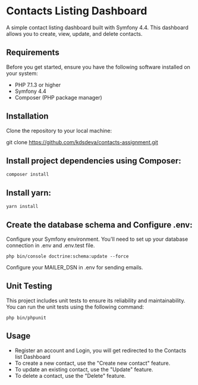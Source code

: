 # Contacts Listing Dashboard

A simple contact listing dashboard built with Symfony 4.4. This dashboard allows you to create, view, update, and delete contacts.

## Requirements

Before you get started, ensure you have the following software installed on your system:

- PHP 7.1.3 or higher
- Symfony 4.4
- Composer (PHP package manager)

## Installation

Clone the repository to your local machine:

   git clone https://github.com/kdsdeva/contacts-assignment.git
   
## Install project dependencies using Composer:

    composer install
    
## Install yarn:

    yarn install

## Create the database schema and Configure .env:

Configure your Symfony environment. You'll need to set up your database connection in .env and .env.test file.

    php bin/console doctrine:schema:update --force

Configure your MAILER_DSN in .env for sending emails.

## Unit Testing

This project includes unit tests to ensure its reliability and maintainability. You can run the unit tests using the following command:
    
    php bin/phpunit

## Usage

- Register an account and Login, you will get redirected to the Contacts list Dashboard
- To create a new contact, use the "Create new contact" feature.
- To update an existing contact, use the "Update" feature.
- To delete a contact, use the "Delete" feature.

